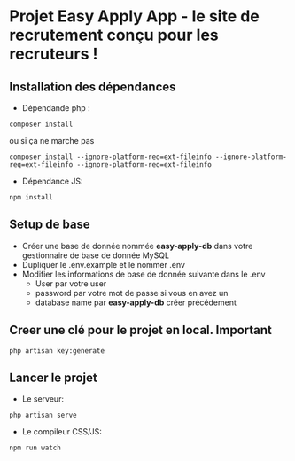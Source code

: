 # Projet Easy Apply App - le site de recrutement conçu pour les recruteurs !

## Installation des dépendances
- Dépendande php : 
``` 
composer install 
``` 
ou si ça ne marche pas 
``` 
composer install --ignore-platform-req=ext-fileinfo --ignore-platform-req=ext-fileinfo --ignore-platform-req=ext-fileinfo
```
- Dépendance JS: 
``` 
npm install 
```

## Setup de base 
- Créer une base de donnée nommée **easy-apply-db** dans votre gestionnaire de base de donnée MySQL
- Dupliquer le .env.example et le nommer .env
- Modifier les informations de base de donnée suivante dans le .env
  - User par votre user
  - password par votre mot de passe si vous en avez un
  - database name par **easy-apply-db** créer précédement

## Creer une clé pour le projet en local. Important
``` 
php artisan key:generate 
```

## Lancer le projet 
- Le serveur: 
``` 
php artisan serve 
```
- Le compileur CSS/JS: 
``` 
npm run watch
```